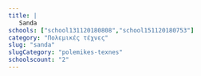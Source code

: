 ```yaml
---
title: |
   Sanda
schools: ["school131120180808","school151120180753"]
category: "Πολεμικές τέχνες"
slug: "sanda"
slugCategory: "polemikes-texnes"
schoolscount: "2"
---
```


